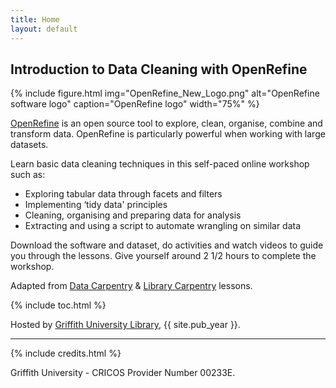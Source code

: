 ```yaml
---
title: Home
layout: default
---
```


## Introduction to Data Cleaning with OpenRefine

{% include figure.html img="OpenRefine_New_Logo.png" alt="OpenRefine software logo" caption="OpenRefine logo" width="75%" %}

[OpenRefine](https://openrefine.org/)  is an open source tool to explore, clean, organise, combine and transform data. OpenRefine is particularly powerful when working with large datasets. 

Learn basic data cleaning techniques in this self-paced online workshop such as:

- Exploring tabular data through facets and filters
- Implementing ‘tidy data' principles
- Cleaning, organising and preparing data for analysis
- Extracting and using a script to automate wrangling on similar data

Download the software and dataset, do activities and watch videos to guide you through the lessons. Give yourself around 2 1/2 hours to complete the workshop.

Adapted from [Data Carpentry](https://datacarpentry.org/lessons/#social-science-curriculum/) & [Library Carpentry](https://librarycarpentry.org/lessons/) lessons.

{% include toc.html %}

Hosted by [Griffith University Library](https://www.griffith.edu.au/library), {{ site.pub_year }}.
  
------

{% include credits.html %}

Griffith University - CRICOS Provider Number 00233E.
